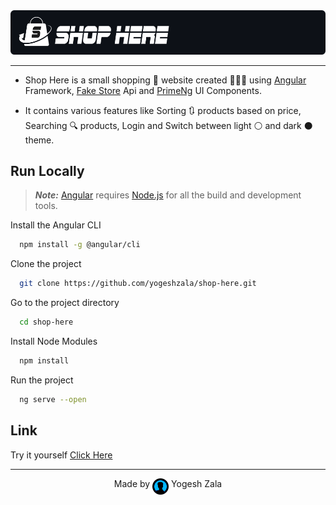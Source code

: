 <img src="src/assets/readme-logo.png" width=980>

<hr>

- Shop Here is a small shopping 🛒 website created 👨🏻‍💻 using [Angular](https://angular.io/) Framework, [Fake Store](https://fakestoreapi.com/) Api and [PrimeNg](https://www.primefaces.org/primeng/) UI Components.

- It contains various features like Sorting 🔃 products based on price, Searching 🔍 products, Login and Switch between light ⚪ and dark ⚫ theme.

## Run Locally

> **_Note:_** [Angular](https://angular.io/) requires [Node.js](https://nodejs.org/en/) for all the build and development tools.

Install the Angular CLI

```bash
  npm install -g @angular/cli
```

Clone the project

```bash
  git clone https://github.com/yogeshzala/shop-here.git
```

Go to the project directory

```bash
  cd shop-here
```

Install Node Modules

```bash
  npm install
```

Run the project

```bash
  ng serve --open
```

## Link

Try it yourself [Click Here](https://shophere.yogeshzala.vercel.app/)

<hr>

<p align="center">
    Made by <img src="src/assets/profile-icon.png" width="26" align="top"> Yogesh Zala
</p>
